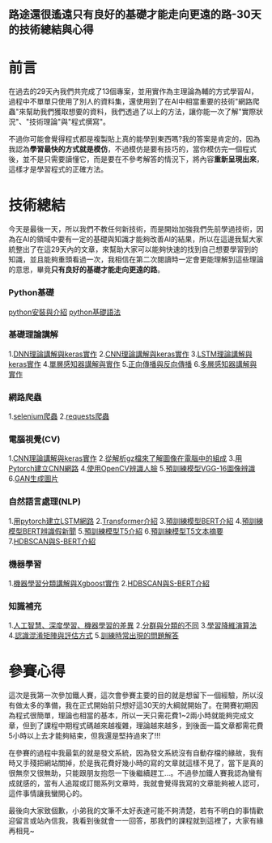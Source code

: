 ## 路途還很遙遠只有良好的基礎才能走向更遠的路-30天的技術總結與心得

# 前言

在過去的29天內我們共完成了13個專案，並用實作為主理論為輔的方式學習AI，過程中不單單只使用了別人的資料集，還使用到了在AI中相當重要的技術"網路爬蟲"來幫助我們獲取想要的資料，我們透過了以上的方法，讓你能一次了解"實際狀況"、"技術理論"與"程式撰寫"。

不過你可能會覺得程式都是複製貼上真的能學到東西嗎?我的答案是肯定的，因為我認為**學習最快的方式就是模仿**，不過模仿是要有技巧的，當你模仿完一個程式後，並不是只需要讀懂它，而是要在不參考解答的情況下，將內容**重新呈現出來**，這樣才是學習程式的正確方法。

# 技術總結

今天是最後一天，所以我們不教任何新技術，而是開始加強我們先前學過技術，因為在AI的領域中要有一定的基礎與知識才能夠改善AI的結果，所以在這邊我幫大家統整出了在這29天內的文章，來幫助大家可以能夠快速的找到自己想要學習到的知識，並且能夠重頭看過一次，我相信在第二次閱讀時一定會更能理解到這些理論的意思，畢竟**只有良好的基礎才能走向更遠的路**。

### Python基礎

[python安裝與介紹](https://ithelp.ithome.com.tw/articles/10288056)
[python基礎語法](https://ithelp.ithome.com.tw/articles/10288075)

### 基礎理論講解

1.[DNN理論講解與keras實作](https://ithelp.ithome.com.tw/articles/10288343)
2.[CNN理論講解與keras實作](https://ithelp.ithome.com.tw/articles/10288351)
3.[LSTM理論講解與keras實作](https://ithelp.ithome.com.tw/articles/10288943)
4.[單層感知器講解與實作](https://ithelp.ithome.com.tw/articles/10300823)
5.[正向傳播與反向傳播](https://ithelp.ithome.com.tw/articles/10301417)
6.[多層感知器講解與實作](https://ithelp.ithome.com.tw/articles/10302158)

### 網路爬蟲

1.[selenium爬蟲](https://ithelp.ithome.com.tw/articles/10288835)
2.[requests爬蟲](https://ithelp.ithome.com.tw/articles/10292214)

### 電腦視覺(CV)

1.[CNN理論講解與keras實作](https://ithelp.ithome.com.tw/articles/10288351)
2.[從解析gz檔來了解圖像在電腦中的組成](https://ithelp.ithome.com.tw/articles/10289155)
3.[用Pytorch建立CNN網路](https://ithelp.ithome.com.tw/articles/10289426)
4.[使用OpenCV辨識人臉](https://ithelp.ithome.com.tw/articles/10291158)
5.[預訓練模型VGG-16圖像辨識](https://ithelp.ithome.com.tw/articles/10291607)
6.[GAN生成圖片](https://ithelp.ithome.com.tw/articles/10292606)

### 自然語言處理(NLP)

1.[用pytorch建立LSTM網路](https://ithelp.ithome.com.tw/articles/10289649)
2.[Transformer介紹](https://ithelp.ithome.com.tw/articles/10294494)
3.[預訓練模型BERT介紹](https://ithelp.ithome.com.tw/articles/10295113)
4.[預訓練模型BERT辨識假新聞](https://ithelp.ithome.com.tw/articles/10296141)
5.[預訓練模型T5介紹](https://ithelp.ithome.com.tw/articles/10296626)
6.[預訓練模型T5文本摘要](https://ithelp.ithome.com.tw/articles/10297415)
7.[HDBSCAN與S-BERT介紹](https://ithelp.ithome.com.tw/articles/10298507)

### 機器學習

1.[機器學習分類講解與Xgboost實作](https://ithelp.ithome.com.tw/articles/10290632)
2.[HDBSCAN與S-BERT介紹](https://ithelp.ithome.com.tw/articles/10298507)

### 知識補充

1.[人工智慧、深度學習、機器學習的差異](https://ithelp.ithome.com.tw/articles/10289995)
2.[分群與分類的不同](https://ithelp.ithome.com.tw/articles/10298327)
3.[學習降維演算法](https://ithelp.ithome.com.tw/articles/10300047)
4.[認識混淆矩陣與評估方式](https://ithelp.ithome.com.tw/articles/10302523)
5.[訓練時常出現的問題解答](https://ithelp.ithome.com.tw/articles/10303380)

# 參賽心得

這次是我第一次參加鐵人賽，這次會參賽主要的目的就是想留下一個經驗，所以沒有做太多的準備，我在正式開始前只想好這30天的大綱就開始了。在開賽初期因為程式很簡單，理論也相當的基本，所以一天只需花費1~2兩小時就能夠完成文章，但到了課程中期程式碼越來越複雜，理論越來越多，到後面一篇文章都需花費5小時以上去才能夠結束，但我還是堅持過來了!!!

在參賽的過程中我最氣的就是發文系統，因為發文系統沒有自動存檔的緣故，我有時又手殘把網站關掉，於是我花費好幾小時的寫的文章就這樣不見了，當下是真的很無奈又很無助，只能跟朋友抱怨一下後繼續趕工...。不過參加鐵人賽我認為蠻有成就感的，當有人追蹤或訂閱系列文章時，我就會覺得我寫的文章能夠被人認可，這件事情讓我蠻開心的。

最後向大家致個歉，小弟我的文筆不太好表達可能不夠清楚，若有不明白的事情歡迎留言或站內信我，我看到後就會一一回答，那我們的課程就到這裡了，大家有緣再相見~
